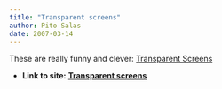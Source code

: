 ```yaml
---
title: "Transparent screens"
author: Pito Salas
date: 2007-03-14
---
```




These are really funny and clever: [Transparent
Screens](<http://www.flickr.com/photos/w00kie/sets/180637/show/>)


* **Link to site:** **[Transparent screens](None)**
